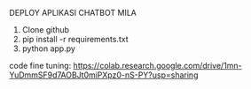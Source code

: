 DEPLOY APLIKASI CHATBOT MILA

1. Clone github
2. pip install -r requirements.txt
3. python app.py

code fine tuning:
https://colab.research.google.com/drive/1mn-YuDmmSF9d7AOBJt0miPXpz0-nS-PY?usp=sharing